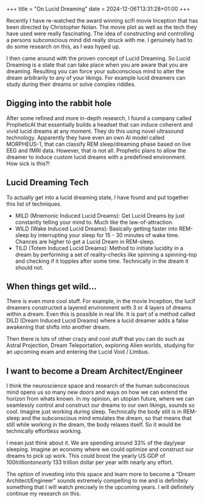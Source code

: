 +++
title = "On Lucid Dreaming"
date = 2024-12-06T13:31:28+01:00
+++

Recently I have re-watched the award winning scifi movie Inception that has been
directed by Christopher Nolan. The movie plot as well as the tech they have used were
really fascinating. The idea of constructing and controlling a persons subconscious mind
did really struck with me. I genuinely had to do some research on this, as I was
hyped up.

I then came around with the proven concept of Lucid Dreaming. So Lucid Dreaming is
a state that can take place when you are aware that you are dreaming. Resulting you can force
your subconscious mind to alter the dream arbitrarily to any of your likings. For example
lucid dreamers can study during their dreams or solve complex riddles.

## Digging into the rabbit hole

After some refined and more in-depth research, I found a company called PropheticAI that
essentially builds a headset that can induce coherent and vivid lucid dreams at any moment.
They do this using novel ultrasound technology. Apparently they have even an own AI model
called MORPHEUS-1, that can classify REM sleep/dreaming phase based on live EEG and fMRI data.
However, that is not all. Prophetic plans to allow the dreamer to induce custom lucid dreams with a
predefined environment. How sick is this?!

## Lucid Dreaming Tech

To actually get into a lucid dreaming state, I have found and put together this list of techniques.

- MILD (Mnemonic Induced Lucid Dreams): Get Lucid Dreams by just constantly telling your mind to. 
Much like the law-of-attraction.
- WILD (Wake Induced Lucid Dreams): Basically getting faster into REM-sleep by interrupting your sleep
for 15 - 30 minutes of wake time. Chances are higher to get a Lucid Dream in REM-sleep.
- TILD (Totem Induced Lucid Dreams): Method to initiate lucidity in a dream by performing a set of reality-checks
like spinning a spinning-top and checking if it topples after some time. Technically in the dream it should not.

## When things get wild...

There is even more cool stuff. For example, in the movie Inception, the lucif dreamers constructed a layered environment
with 3 or 4 layers of dreams within a dream. Even this is possible in real life. It is part of a method called DILD
(Dream Induced Lucid Dreams) where a lucid dreamer adds a false awakening that shifts into another dream.

Then there is lots of other crazy and cool stuff that you can do such as Astral Projection, Dream Teleportation, exploring Alien
worlds, studying for an upcoming exam and entering the Lucid Void / Limbus.

## I want to become a Dream Architect/Engineer

I think the neuroscience space and research of the human subconscious mind opens us so many new doors and ways
on how we can extend the horizon from whats known. In my opinion, an utopian future, where we can seamlessly control
and construct our dreams to our own likings, sounds so cool. Imagine just working during sleep. Technically the body
still is in REM-sleep and the subconscious mind emulates the dream, so that means that still while working in the dream,
the body relaxes itself. So it would be technically effortless working.

I mean just think about it. We are spending around 33% of the day/year sleeping. Imagine an economy where we could optimize
and construct our dreams to pick up work. This could boost the yearly US GDP of $100 trillion to nearly ~$133 trillion dollar
per year with nearly any effort.

The option of investing into this space and learn more to become a "Dream Architect/Engineer" sounds extremely compelling to me
and is definitely something that I will watch precisely in the upcoming years. I will definitely continue my research on this.